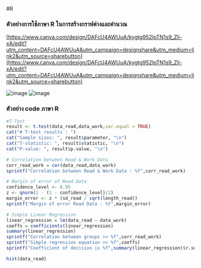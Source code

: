 #R
### ตัวอย่างการใช้ภาษา R ในการสร้างกราฟต่างและคำนวณ
[https://www.canva.com/design/DAFcU4AWUuA/kygtg952lpTN1s9_Zli-xA/edit?utm_content=DAFcU4AWUuA&utm_campaign=designshare&utm_medium=link2&utm_source=sharebutton](https://www.canva.com/design/DAFcU4AWUuA/kygtg952lpTN1s9_Zli-xA/edit?utm_content=DAFcU4AWUuA&utm_campaign=designshare&utm_medium=link2&utm_source=sharebutton)

![image](https://github.com/user-attachments/assets/22554bbb-f22f-4a68-becc-f62e7b783618)
![image](https://github.com/user-attachments/assets/206d77cb-5e02-481b-8cd0-9b038cd1e101)

### ตัวอย่าง code ภาษา R

```R
#T-Test
result <- t.test(data_read,data_work,var.equal = TRUE)
cat("# T-test results : ")
cat("Sample sizes: ", result$parameter, "\n")
cat("T-statistic: ", result$statistic, "\n")
cat("P-value: ", result$p.value, "\n")

# Correlation between Read & Work Data
corr_read_work = cor(data_read,data_work)
sprintf("Correlation between Read & Work Data : %f",corr_read_work)

# Margin of error of Read Data
confidence_level <- 0.95
z <- qnorm(1 - (1 - confidence_level)/2)
margin_error <- z * (sd_read / sqrt(length_read))
sprintf("Margin of error Read Data : %f",margin_error)

# Simple Linear Regression
linear_regression = lm(data_read ~ data_work)
coeffs = coefficients(linear_regression)
summary(linear_regression)
sprintf("Correlation between groups >> %f",corr_read_work)
sprintf("Simple regression equation >> %f",coeffs)
sprintf("Coefficient of decision is %f",summary(linear_regression)$r.squared)

hist(data_read)
```
